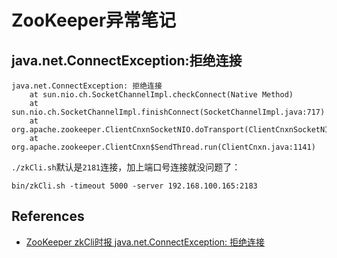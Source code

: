 # ZooKeeper异常笔记

## java.net.ConnectException:拒绝连接
```
java.net.ConnectException: 拒绝连接
	at sun.nio.ch.SocketChannelImpl.checkConnect(Native Method)
	at sun.nio.ch.SocketChannelImpl.finishConnect(SocketChannelImpl.java:717)
	at org.apache.zookeeper.ClientCnxnSocketNIO.doTransport(ClientCnxnSocketNIO.java:361)
	at org.apache.zookeeper.ClientCnxn$SendThread.run(ClientCnxn.java:1141)
```
`./zkCli.sh`默认是`2181`连接，加上端口号连接就没问题了：
```
bin/zkCli.sh -timeout 5000 -server 192.168.100.165:2183
```

## References
- [ZooKeeper zkCli时报 java.net.ConnectException: 拒绝连接](https://blog.csdn.net/qq_41875147/article/details/81216599)
